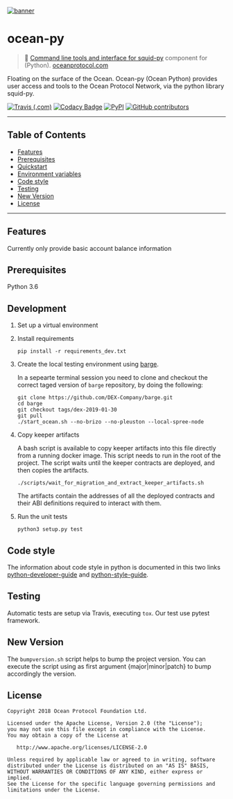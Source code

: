 [![banner](https://raw.githubusercontent.com/oceanprotocol/art/master/github/repo-banner%402x.png)](https://oceanprotocol.com)

# ocean-py

>    🐳  [Command line tools and interface for squid-py](https://www.elastic.co/) component for (Python).
>    [oceanprotocol.com](https://oceanprotocol.com)

Floating on the surface of the Ocean. Ocean-py (Ocean Python) provides user access and tools to the Ocean Protocol Network, via the python library squid-py.

[![Travis (.com)](https://img.shields.io/travis/com/oceanprotocol/oceandb-elasticsearch-driver.svg)](https://travis-ci.com/oceanprotocol/oceandb-py)
[![Codacy Badge](https://api.codacy.com/project/badge/Grade/236520e0c2c94106b29d43731a599d22)](https://www.codacy.com/app/billbsing/ocean-py?utm_source=github.com&amp;utm_medium=referral&amp;utm_content=oceanprotocol/ocean-py&amp;utm_campaign=Badge_Grade)
[![PyPI](https://img.shields.io/pypi/v/ocean-py.svg)](https://pypi.org/project/ocean-py/)
[![GitHub contributors](https://img.shields.io/github/contributors/oceanprotocol/ocean-py.svg)](https://github.com/oceanprotocol/ocean-py/graphs/contributors)

---

## Table of Contents

  - [Features](#features)
  - [Prerequisites](#prerequisites)
  - [Quickstart](#quickstart)
  - [Environment variables](#environment-variables)
  - [Code style](#code-style)
  - [Testing](#testing)
  - [New Version](#new-version)
  - [License](#license)

---

## Features

Currently only provide basic account balance information

## Prerequisites

Python 3.6

## Development

1. Set up a virtual environment

1. Install requirements

    ```
    pip install -r requirements_dev.txt
    ```

1. Create the local testing environment using [barge](https://github.com/oceanprotocol/barge).

    In a sepearte terminal session you need to clone and checkout the correct taged
    version of ```barge``` repository, by doing the following:
    ```
    git clone https://github.com/DEX-Company/barge.git
    cd barge
    git checkout tags/dex-2019-01-30
    git pull
    ./start_ocean.sh --no-brizo --no-pleuston --local-spree-node
    ```

1. Copy keeper artifacts

    A bash script is available to copy keeper artifacts into this file directly from a running docker image. This script needs to run in the root of the project.
    The script waits until the keeper contracts are deployed, and then copies the artifacts.

    ```
    ./scripts/wait_for_migration_and_extract_keeper_artifacts.sh
    ```

    The artifacts contain the addresses of all the deployed contracts and their ABI definitions required to interact with them.

1. Run the unit tests

    ```
    python3 setup.py test
    ```

## Code style

The information about code style in python is documented in this two links [python-developer-guide](https://github.com/oceanprotocol/dev-ocean/blob/master/doc/development/python-developer-guide.md)
and [python-style-guide](https://github.com/oceanprotocol/dev-ocean/blob/master/doc/development/python-style-guide.md).

## Testing

Automatic tests are setup via Travis, executing `tox`.
Our test use pytest framework.

## New Version

The `bumpversion.sh` script helps to bump the project version. You can execute the script using as first argument {major|minor|patch} to bump accordingly the version.

## License

```
Copyright 2018 Ocean Protocol Foundation Ltd.

Licensed under the Apache License, Version 2.0 (the "License");
you may not use this file except in compliance with the License.
You may obtain a copy of the License at

   http://www.apache.org/licenses/LICENSE-2.0

Unless required by applicable law or agreed to in writing, software
distributed under the License is distributed on an "AS IS" BASIS,
WITHOUT WARRANTIES OR CONDITIONS OF ANY KIND, either express or implied.
See the License for the specific language governing permissions and
limitations under the License.
